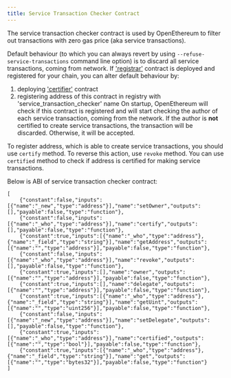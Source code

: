 ```yaml
---
title: Service Transaction Checker Contract
---
```


The service transaction checker contract is used by OpenEthereum to filter out transactions with zero gas price (aka service transactions).

Default behaviour (to which you can always revert by using `--refuse-service-transactions` command line option) is to discard all service transactions, coming from network. If ['registrar'](https://github.com/openethereum/name-registry/blob/master/Registry.sol) contract is deployed and registered for your chain, you can alter default behaviour by:
1) deploying ['certifier'](https://github.com/openethereum/name-registry/blob/master/SimpleCertifier.sol) contract
2) registering address of this contract in registry with 'service_transaction_checker' name
On startup, OpenEthereum will check if this contract is registered and will start checking the author of each service transaction, coming from the network. If the author is **not** certified to create service transactions, the transaction will be discarded. Otherwise, it will be accepted.

To register address, which is able to create service transactions, you should use `certify` method. To reverse this action, use `revoke` method. You can use `certified` method to check if address is certified for making service transactions.

Below is ABI of service transaction checker contract:
```
[
	{"constant":false,"inputs":[{"name":"_new","type":"address"}],"name":"setOwner","outputs":[],"payable":false,"type":"function"},
	{"constant":false,"inputs":[{"name":"_who","type":"address"}],"name":"certify","outputs":[],"payable":false,"type":"function"},
	{"constant":true,"inputs":[{"name":"_who","type":"address"},{"name":"_field","type":"string"}],"name":"getAddress","outputs":[{"name":"","type":"address"}],"payable":false,"type":"function"},
	{"constant":false,"inputs":[{"name":"_who","type":"address"}],"name":"revoke","outputs":[],"payable":false,"type":"function"},
	{"constant":true,"inputs":[],"name":"owner","outputs":[{"name":"","type":"address"}],"payable":false,"type":"function"},
	{"constant":true,"inputs":[],"name":"delegate","outputs":[{"name":"","type":"address"}],"payable":false,"type":"function"},
	{"constant":true,"inputs":[{"name":"_who","type":"address"},{"name":"_field","type":"string"}],"name":"getUint","outputs":[{"name":"","type":"uint256"}],"payable":false,"type":"function"},
	{"constant":false,"inputs":[{"name":"_new","type":"address"}],"name":"setDelegate","outputs":[],"payable":false,"type":"function"},
	{"constant":true,"inputs":[{"name":"_who","type":"address"}],"name":"certified","outputs":[{"name":"","type":"bool"}],"payable":false,"type":"function"},
	{"constant":true,"inputs":[{"name":"_who","type":"address"},{"name":"_field","type":"string"}],"name":"get","outputs":[{"name":"","type":"bytes32"}],"payable":false,"type":"function"}
]
```
